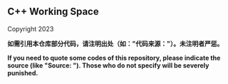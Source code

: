 ## C++ Working Space

Copyright 2023

**如需引用本仓库部分代码，请注明出处（如："代码来源：<URL>"）。未注明者严惩。**

**If you need to quote some codes of this repository, please indicate the source (like "Source: <URL>"). Those who do not specify will be severely punished.**
